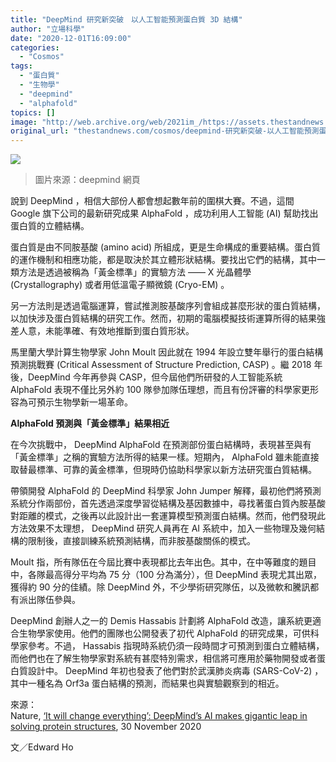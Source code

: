 ```yaml
---
title: "DeepMind 研究新突破　以人工智能預測蛋白質 3D 結構"
author: "立場科學"
date: "2020-12-01T16:09:00"
categories:
  - "Cosmos"
tags:
  - "蛋白質"
  - "生物學"
  - "deepmind"
  - "alphafold"
topics: []
image: "http://web.archive.org/web/2021im_/https://assets.thestandnews.com/media/photos/template-16_3lgV9_mis6GIR.png"
original_url: "thestandnews.com/cosmos/deepmind-研究新突破-以人工智能預測蛋白質-3d-結構"
---
```

![](http://web.archive.org/web/2021im_/https://assets.thestandnews.com/media/photos/template-16_3lgV9_mis6GIR.png)
> 圖片來源：deepmind 網頁

說到 DeepMind ，相信大部份人都會想起數年前的圍棋大賽。不過，這間 Google 旗下公司的最新研究成果 AlphaFold ，成功利用人工智能 (AI) 幫助找出蛋白質的立體結構。

蛋白質是由不同胺基酸 (amino acid) 所組成，更是生命構成的重要結構。蛋白質的運作機制和相應功能，都是取決於其立體形狀結構。要找出它們的結構，其中一類方法是透過被稱為「黃金標準」的實驗方法 —— X 光晶體學 (Crystallography) 或者用低溫電子顯微鏡 (Cryo-EM) 。

另一方法則是透過電腦運算，嘗試推測胺基酸序列會組成甚麼形狀的蛋白質結構，以加快涉及蛋白質結構的研究工作。然而，初期的電腦模擬技術運算所得的結果強差人意，未能準確、有效地推斷到蛋白質形狀。

馬里蘭大學計算生物學家 John Moult 因此就在 1994 年設立雙年舉行的蛋白結構預測挑戰賽 (Critical Assessment of Structure Prediction, CASP) 。繼 2018 年後，DeepMind 今年再參與 CASP，但今屆他們所研發的人工智能系統 AlphaFold 表現不僅比另外約 100 隊參加隊伍理想，而且有份評審的科學家更形容為可預示生物學新一場革命。

**AlphaFold 預測與「黃金標準」結果相近**

在今次挑戰中， DeepMind AlphaFold 在預測部份蛋白結構時，表現甚至與有「黃金標準」之稱的實驗方法所得的結果一樣。短期內， AlphaFold 雖未能直接取替最標準、可靠的黃金標準，但現時仍協助科學家以新方法研究蛋白質結構。

帶領開發 AlphaFold 的 DeepMind 科學家 John Jumper 解釋，最初他們將預測系統分作兩部份，首先透過深度學習從結構及基因數據中，尋找著蛋白質內胺基酸對距離的模式，之後再以此設計出一套運算模型預測蛋白結構。然而，他們發現此方法效果不太理想， DeepMind 研究人員再在 AI 系統中，加入一些物理及幾何結構的限制後，直接訓練系統預測結構，而非胺基酸關係的模式。

Moult 指，所有隊伍在今屆比賽中表現都比去年出色。其中，在中等難度的題目中，各隊最高得分平均為 75 分（100 分為滿分），但 DeepMind 表現尤其出眾，獲得約 90 分的佳績。除 DeepMind 外，不少學術研究隊伍，以及微軟和騰訊都有派出隊伍參與。

DeepMind 創辦人之一的 Demis Hassabis 計劃將 AlphaFold 改造，讓系統更適合生物學家使用。他們的團隊也公開發表了初代 AlphaFold 的研究成果，可供科學家參考。不過， Hassabis 指現時系統仍須一段時間才可預測到蛋白立體結構，而他們也在了解生物學家對系統有甚麼特別需求，相信將可應用於藥物開發或者蛋白質設計中。 DeepMind 年初也發表了他們對於武漢肺炎病毒 (SARS-CoV-2) ，其中一種名為 Orf3a 蛋白結構的預測，而結果也與實驗觀察到的相近。

來源：  
Nature, [‘It will change everything’: DeepMind’s AI makes gigantic leap in solving protein structures](http://web.archive.org/web/20211229065526/https://www.nature.com/articles/d41586-020-03348-4?utm_source=fbk_nnc&utm_medium=social&utm_campaign=naturenews&fbclid=IwAR3wxfOfCUWSkIC4UWpAg3_Dgm4uc2yRuPRksuy3tR3C_9jhr15EqMXs2CM), 30 November 2020

文／Edward Ho